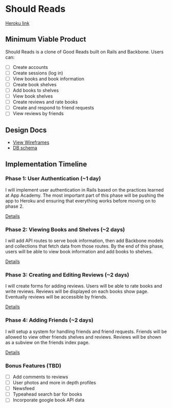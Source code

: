 # Should Reads

[Heroku link][heroku]

[heroku]: https://shouldreads.herokuapp.com/

## Minimum Viable Product
Should Reads is a clone of Good Reads built on Rails and Backbone. Users can:

<!-- This is a Markdown checklist. Use it to keep track of your progress! -->

- [ ] Create accounts
- [ ] Create sessions (log in)
- [ ] View books and book information
- [ ] Create book shelves
- [ ] Add books to shelves
- [ ] View book shelves
- [ ] Create reviews and rate books
- [ ] Create and respond to friend requests
- [ ] View reviews by friends

## Design Docs
* [View Wireframes][views]
* [DB schema][schema]

[views]: ./docs/views.md
[schema]: ./docs/schema.md

## Implementation Timeline

### Phase 1: User Authentication (~1 day)
I will implement user authentication in Rails based on the practices
learned at App Academy. The most important part of this phase will
be pushing the app to Heroku and ensuring that everything works before
moving on to phase 2.

[Details][phase-one]

### Phase 2: Viewing Books and Shelves (~2 days)
I will add API routes to serve book information, then add Backbone
models and collections that fetch data from those routes. By the end of this
phase, users will be able to view book information and add books to shelves.

[Details][phase-two]

### Phase 3: Creating and Editing Reviews (~2 days)
I will create forms for adding reviews.  Users will be able to rate
books and write reviews. Reviews will be displayed on each books show page.
Eventually reviews will be accessible by friends.

[Details][phase-three]

### Phase 4: Adding Friends (~2 days)
I will setup a system for handling friends and friend requests. Friends will
be allowed to view  other friends shelves and reviews. Reviews will be
shown as a subview on the friends index page.

[Details][phase-four]

### Bonus Features (TBD)
- [ ] Add comments to reviews
- [ ] User photos and more in depth profiles
- [ ] Newsfeed
- [ ] Typeahead search bar for books
- [ ] Incorporate google book API data

[phase-one]: ./docs/phases/phase1.md
[phase-two]: ./docs/phases/phase2.md
[phase-three]: ./docs/phases/phase3.md
[phase-four]: ./docs/phases/phase4.md

